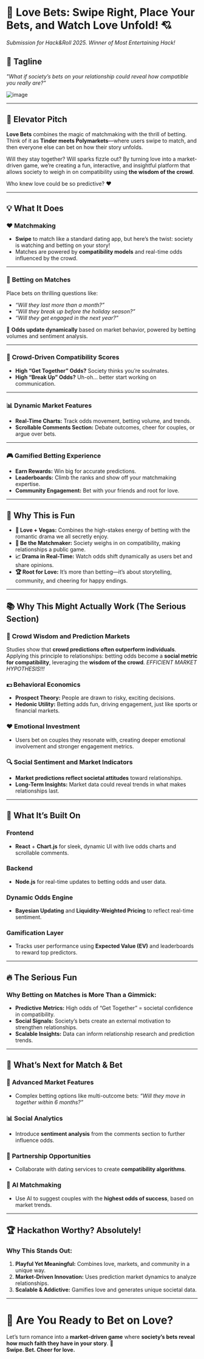 # 🎲 **Love Bets: Swipe Right, Place Your Bets, and Watch Love Unfold!** 💘

*Submission for Hack&Roll 2025. Winner of Most Entertaining Hack!*

## 🌟 **Tagline**  
_"What if society’s bets on your relationship could reveal how compatible you really are?"_

![image](https://github.com/user-attachments/assets/cd8b2754-668b-48a1-b857-a7e39ce535de)

---

## 🚀 **Elevator Pitch**  
**Love Bets** combines the magic of matchmaking with the thrill of betting. Think of it as **Tinder meets Polymarkets**—where users swipe to match, and then everyone else can bet on how their story unfolds.  

Will they stay together? Will sparks fizzle out? By turning love into a market-driven game, we’re creating a fun, interactive, and insightful platform that allows society to weigh in on compatibility using **the wisdom of the crowd**.  

Who knew love could be so predictive? ❤️

---

## 💡 **What It Does**

### ❤️ **Matchmaking**  
- **Swipe** to match like a standard dating app, but here’s the twist: society is watching and betting on your story!  
- Matches are powered by **compatibility models** and real-time odds influenced by the crowd.  

---

### 🎰 **Betting on Matches**  
Place bets on thrilling questions like:  
- _“Will they last more than a month?”_  
- _“Will they break up before the holiday season?”_  
- _“Will they get engaged in the next year?”_  

🧮 **Odds update dynamically** based on market behavior, powered by betting volumes and sentiment analysis.

---

### 💬 **Crowd-Driven Compatibility Scores**  
- **High “Get Together” Odds?** Society thinks you’re soulmates.  
- **High “Break Up” Odds?** Uh-oh… better start working on communication.  

---

### 📊 **Dynamic Market Features**  
- **Real-Time Charts:** Track odds movement, betting volume, and trends.  
- **Scrollable Comments Section:** Debate outcomes, cheer for couples, or argue over bets.  

---

### 🎮 **Gamified Betting Experience**  
- **Earn Rewards:** Win big for accurate predictions.  
- **Leaderboards:** Climb the ranks and show off your matchmaking expertise.  
- **Community Engagement:** Bet with your friends and root for love.

---

## 🎉 **Why This is Fun**  
- **💞 Love + Vegas:** Combines the high-stakes energy of betting with the romantic drama we all secretly enjoy.  
- **🔮 Be the Matchmaker:** Society weighs in on compatibility, making relationships a public game.  
- **📈 Drama in Real-Time:** Watch odds shift dynamically as users bet and share opinions.  
- **🏆 Root for Love:** It’s more than betting—it’s about storytelling, community, and cheering for happy endings.

---

## 📚 **Why This Might Actually Work (The Serious Section)**

### 🧠 **Crowd Wisdom and Prediction Markets**  
Studies show that **crowd predictions often outperform individuals**. Applying this principle to relationships: betting odds become a **social metric for compatibility**, leveraging the **wisdom of the crowd**. *EFFICIENT MARKET HYPOTHESIS!!!*

### 💵 **Behavioral Economics**  
- **Prospect Theory:** People are drawn to risky, exciting decisions.  
- **Hedonic Utility:** Betting adds fun, driving engagement, just like sports or financial markets.  

### ❤️ **Emotional Investment**  
- Users bet on couples they resonate with, creating deeper emotional involvement and stronger engagement metrics.  

### 🔍 **Social Sentiment and Market Indicators**  
- **Market predictions reflect societal attitudes** toward relationships.  
- **Long-Term Insights:** Market data could reveal trends in what makes relationships last.

---

## 🔧 **What It’s Built On**

### **Frontend**  
- **React** + **Chart.js** for sleek, dynamic UI with live odds charts and scrollable comments.

### **Backend**  
- **Node.js** for real-time updates to betting odds and user data.  

### **Dynamic Odds Engine**  
- **Bayesian Updating** and **Liquidity-Weighted Pricing** to reflect real-time sentiment.  

### **Gamification Layer**  
- Tracks user performance using **Expected Value (EV)** and leaderboards to reward top predictors.

---

## 🔥 **The Serious Fun**  

### Why Betting on Matches is More Than a Gimmick:  
- **Predictive Metrics:** High odds of “Get Together” = societal confidence in compatibility.  
- **Social Signals:** Society’s bets create an external motivation to strengthen relationships.  
- **Scalable Insights:** Data can inform relationship research and prediction trends.  

---

## 🎯 **What’s Next for Match & Bet**

### 🚀 **Advanced Market Features**  
- Complex betting options like multi-outcome bets: _“Will they move in together within 6 months?”_

### 📊 **Social Analytics**  
- Introduce **sentiment analysis** from the comments section to further influence odds.

### 🤝 **Partnership Opportunities**  
- Collaborate with dating services to create **compatibility algorithms**.

### 🤖 **AI Matchmaking**  
- Use AI to suggest couples with the **highest odds of success**, based on market trends.

---

## 🏆 **Hackathon Worthy? Absolutely!**

### **Why This Stands Out:**  
1. **Playful Yet Meaningful:** Combines love, markets, and community in a unique way.  
2. **Market-Driven Innovation:** Uses prediction market dynamics to analyze relationships.  
3. **Scalable & Addictive:** Gamifies love and generates unique societal data.  

---

# 💌 **Are You Ready to Bet on Love?**  
Let’s turn romance into a **market-driven game** where **society’s bets reveal how much faith they have in your story**. 🌹  
**Swipe. Bet. Cheer for love.**
